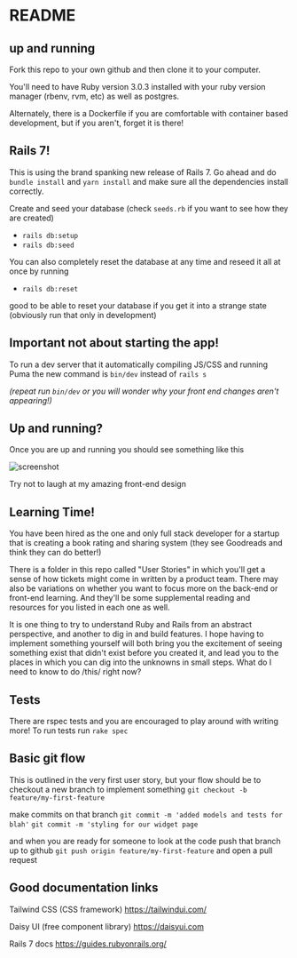 # README

## up and running

Fork this repo to your own github and then clone it to your computer.

You'll need to have Ruby version 3.0.3 installed with your ruby version manager (rbenv, rvm, etc) as well as postgres.

Alternately, there is a Dockerfile if you are comfortable with container based development, but if you aren't, forget it is there!

## Rails 7!

This is using the brand spanking new release of Rails 7. Go ahead and do `bundle install` and `yarn install` and make sure all the dependencies install correctly.

Create and seed your database (check `seeds.rb` if you want to see how they are created)
- `rails db:setup`
- `rails db:seed`

You can also completely reset the database at any time and reseed it all at once by running
- `rails db:reset`

good to be able to reset your database if you get it into a strange state (obviously run that only in development)

## Important not about starting the app!

To run a dev server that it automatically compiling JS/CSS and running Puma the new command is `bin/dev` instead of `rails s`

*(repeat run `bin/dev` or you will wonder why your front end changes aren't appearing!)*

## Up and running?

Once you are up and running you should see something like this

![screenshot](https://p198.p4.n0.cdn.getcloudapp.com/items/o0uZy1zn/b39801ad-a4df-41b5-85c8-24273f20a2c2.png?source=viewer&v=690676fba904766e5bf3a518d4d16a19)

Try not to laugh at my amazing front-end design

## Learning Time!

You have been hired as the one and only full stack developer for a startup that is creating a book rating and sharing system (they see Goodreads and think they can do better!)

There is a folder in this repo called "User Stories" in which you'll get a sense of how tickets might come in written by a product team. There may also be variations on whether you want to focus more on the back-end or front-end learning. And they'll be some supplemental reading and resources for you listed in each one as well.

It is one thing to try to understand Ruby and Rails from an abstract perspective, and another to dig in and build features. I hope having to implement something yourself will both bring you the excitement of seeing something exist that didn't exist before you created it, and lead you to the places in which you can dig into the unknowns in small steps. What do I need to know to do /this/ right now?

## Tests

There are rspec tests and you are encouraged to play around with writing more! To run tests run
`rake spec`

## Basic git flow

This is outlined in the very first user story, but your flow should be to checkout a new branch to implement something
`git checkout -b feature/my-first-feature`

make commits on that branch
`git commit -m 'added models and tests for blah'`
`git commit -m 'styling for our widget page`

and when you are ready for someone to look at the code push that branch up to github
`git push origin feature/my-first-feature`
and open a pull request

## Good documentation links

Tailwind CSS (CSS framework)
https://tailwindui.com/

Daisy UI (free component library)
https://daisyui.com

Rails 7 docs
https://guides.rubyonrails.org/
